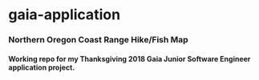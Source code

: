 # gaia-application
### Northern Oregon Coast Range Hike/Fish Map
#### Working repo for my Thanksgiving 2018 Gaia Junior Software Engineer application project.
